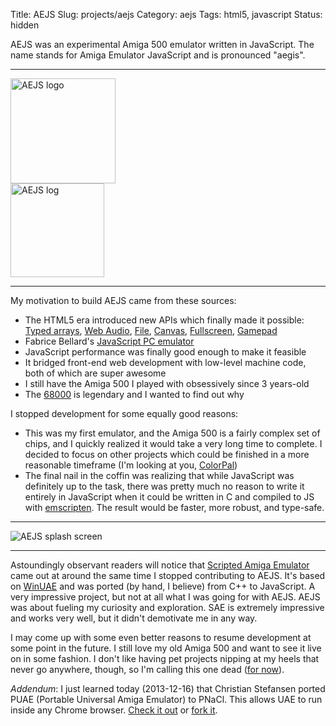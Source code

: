 Title: AEJS
Slug: projects/aejs
Category: aejs
Tags: html5, javascript
Status: hidden

AEJS was an experimental Amiga 500 emulator written in JavaScript.  The name
stands for Amiga Emulator JavaScript and is pronounced "aegis".

-------------------------------------------------------------------------------

<div class="row">
    <div class="col-xs-12 col-sm-6">
        <img style="height: 168px"
        src="{filename}/static/projects/aejs/icon_aejs.png" title="AEJS logo"
        alt="AEJS logo" />
    </div>
    <div class="col-xs-12 col-sm-6">
        <img style="height: 150px"
        src="{filename}/static/projects/aejs/log.png" title="AEJS log"
        alt="AEJS log" />
    </div>
</div>

-------------------------------------------------------------------------------

My motivation to build AEJS came from these sources:

 - The HTML5 era introduced new APIs which finally made it possible: 
   [Typed arrays][13], [Web Audio][1], [File][2], [Canvas][3], [Fullscreen][4],
   [Gamepad][5]
 - Fabrice Bellard's [JavaScript PC emulator][jsemu]
 - JavaScript performance was finally good enough to make it feasible
 - It bridged front-end web development with low-level machine code, both of
   which are super awesome
 - I still have the Amiga 500 I played with obsessively since 3 years-old
 - The [68000][6] is legendary and I wanted to find out why

I stopped development for some equally good reasons:

 - This was my first emulator, and the Amiga 500 is a fairly complex set of
   chips, and I quickly realized it would take a very long time to complete.  I
   decided to focus on other projects which could be finished in a more
   reasonable timeframe (I'm looking at you, [ColorPal][7])
 - The final nail in the coffin was realizing that while JavaScript was
   definitely up to the task, there was pretty much no reason to write it
   entirely in JavaScript when it could be written in C and compiled to JS with
   [emscripten][10].  The result would be faster, more robust, and type-safe.

-------------------------------------------------------------------------------

<div class="row">
    <div class="text-center col-xs-12 col-sm-6">
        <img src="{filename}/static/projects/aejs/splash.png" 
        title="AEJS splash screen" alt="AEJS splash screen" />
    </div>
</div>

-------------------------------------------------------------------------------

Astoundingly observant readers will notice that [Scripted Amiga Emulator][8]
came out at around the same time I stopped contributing to AEJS.  It's based on
[WinUAE][9] and was ported (by hand, I believe) from C++ to JavaScript.  A very
impressive project, but not at all what I was going for with AEJS.  AEJS was
about fueling my curiosity and exploration.  SAE is extremely impressive and
works very well, but it didn't demotivate me in any way.

I may come up with some even better reasons to resume development at some point
in the future.  I still love my old Amiga 500 and want to see it live on in
some fashion.  I don't like having pet projects nipping at my heels that never
go anywhere, though, so I'm calling this one dead ([for now][11]).

*Addendum*: I just learned today (2013-12-16) that Christian Stefansen ported
PUAE (Portable Universal Amiga Emulator) to PNaCl.  This allows UAE to run
inside any Chrome browser.  [Check it out][14] or [fork it][15].

[1]: http://www.w3.org/TR/webaudio/ "Web Audio API"
[2]: http://www.w3.org/TR/FileAPI/ "File API"
[3]: http://www.w3.org/TR/2dcontext/ "Canvas 2D context"
[4]: http://www.w3.org/TR/fullscreen/ "Fullscreen API"
[5]: http://www.w3.org/TR/gamepad/ "Gamepad API"
[6]: https://en.wikipedia.org/wiki/Motorola_68000 "Motorola 68000"
[7]: http://colorpal.org/ "ColorPal"
[8]: https://github.com/naTmeg/ScriptedAmigaEmulator "ScriptedAmigaEmulator"
[9]: https://github.com/tonioni/WinUAE "WinUAE"
[10]: http://emscripten.org "emscripten"
[11]: https://github.com/mwcz/AEJS/ "AEJS on GitHub"
[12]: /tag/aejs/ "Posts about AEJS"
[13]: https://developer.mozilla.org/en-US/docs/Web/JavaScript/Typed_arrays
    "JavaScript typed arrays"
[14]: http://pnacl-amiga-emulator.appspot.com/ "PNaCl port of PUAE"
[15]: https://github.com/cstefansen/PUAE "PNaCl PUAE port's source code"
[jsemu]: http://bellard.org/jslinux/tech.html
